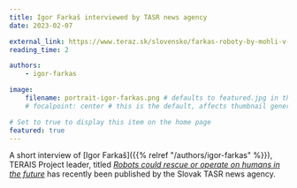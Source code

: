 ```yaml
---
title: Igor Farkaš interviewed by TASR news agency
date: 2023-02-07

external_link: https://www.teraz.sk/slovensko/farkas-roboty-by-mohli-v-buducnosti-z/692669-clanok.html
reading_time: 2

authors:
    - igor-farkas

image:
    filename: portrait-igor-farkas.png # defaults to featured.jpg in the post's folder
    # focalpoint: center # this is the default, affects thumbnail generation

# Set to true to display this item on the home page
featured: true
---
```

A short interview of
[Igor Farkaš]({{% relref "/authors/igor-farkas" %}}),
TERAIS Project leader,
titled
[<cite>Robots could rescue or operate on humans in the future</cite>](https://www.teraz.sk/slovensko/farkas-roboty-by-mohli-v-buducnosti-z/692669-clanok.html)
has recently been published by the Slovak TASR news agency.

<!--more-->
